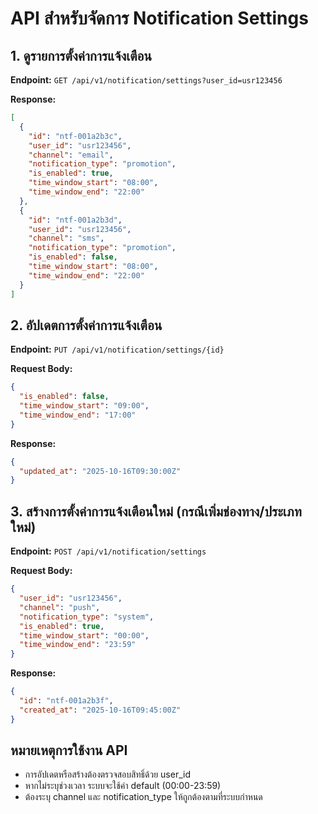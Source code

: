 # API สำหรับจัดการ Notification Settings

## 1. ดูรายการตั้งค่าการแจ้งเตือน

**Endpoint:**
`GET /api/v1/notification/settings?user_id=usr123456`

**Response:**
```json
[
  {
    "id": "ntf-001a2b3c",
    "user_id": "usr123456",
    "channel": "email",
    "notification_type": "promotion",
    "is_enabled": true,
    "time_window_start": "08:00",
    "time_window_end": "22:00"
  },
  {
    "id": "ntf-001a2b3d",
    "user_id": "usr123456",
    "channel": "sms",
    "notification_type": "promotion",
    "is_enabled": false,
    "time_window_start": "08:00",
    "time_window_end": "22:00"
  }
]
```

## 2. อัปเดตการตั้งค่าการแจ้งเตือน

**Endpoint:**
`PUT /api/v1/notification/settings/{id}`

**Request Body:**
```json
{
  "is_enabled": false,
  "time_window_start": "09:00",
  "time_window_end": "17:00"
}
```

**Response:**
```json
{
  "updated_at": "2025-10-16T09:30:00Z"
}
```

## 3. สร้างการตั้งค่าการแจ้งเตือนใหม่ (กรณีเพิ่มช่องทาง/ประเภทใหม่)

**Endpoint:**
`POST /api/v1/notification/settings`

**Request Body:**
```json
{
  "user_id": "usr123456",
  "channel": "push",
  "notification_type": "system",
  "is_enabled": true,
  "time_window_start": "00:00",
  "time_window_end": "23:59"
}
```

**Response:**
```json
{
  "id": "ntf-001a2b3f",
  "created_at": "2025-10-16T09:45:00Z"
}
```

## หมายเหตุการใช้งาน API
- การอัปเดตหรือสร้างต้องตรวจสอบสิทธิ์ด้วย user_id
- หากไม่ระบุช่วงเวลา ระบบจะใช้ค่า default (00:00-23:59)
- ต้องระบุ channel และ notification_type ให้ถูกต้องตามที่ระบบกำหนด

